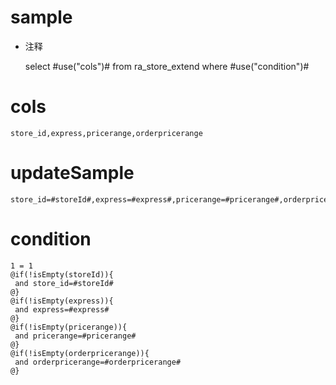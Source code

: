 sample
===
* 注释

	select #use("cols")# from ra_store_extend  where  #use("condition")#

cols
===
	store_id,express,pricerange,orderpricerange

updateSample
===
	
	store_id=#storeId#,express=#express#,pricerange=#pricerange#,orderpricerange=#orderpricerange#

condition
===

	1 = 1  
	@if(!isEmpty(storeId)){
	 and store_id=#storeId#
	@}
	@if(!isEmpty(express)){
	 and express=#express#
	@}
	@if(!isEmpty(pricerange)){
	 and pricerange=#pricerange#
	@}
	@if(!isEmpty(orderpricerange)){
	 and orderpricerange=#orderpricerange#
	@}
	
	